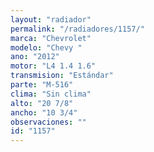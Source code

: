 ```yaml
---
layout: "radiador"
permalink: "/radiadores/1157/"
marca: "Chevrolet"
modelo: "Chevy "
ano: "2012"
motor: "L4 1.4 1.6"
transmision: "Estándar"
parte: "M-516"
clima: "Sin clima"
alto: "20 7/8"
ancho: "10 3/4"
observaciones: ""
id: "1157"
---
```


